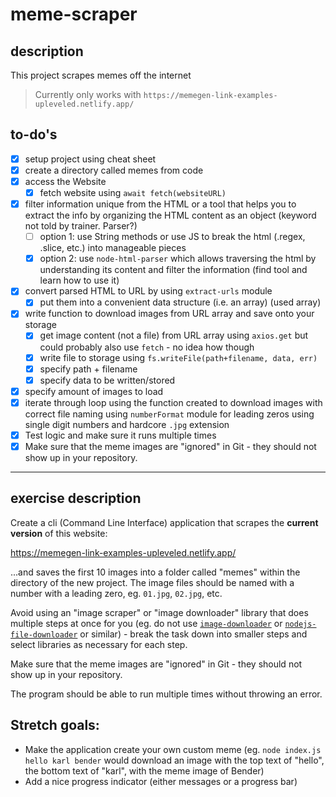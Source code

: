 # meme-scraper

## description

This project scrapes memes off the internet

> Currently only works with `https://memegen-link-examples-upleveled.netlify.app/`

## to-do's

- [x] setup project using cheat sheet
- [x] create a directory called memes from code
- [x] access the Website
  - [x] fetch website using `await fetch(websiteURL)`
- [x] filter information unique from the HTML or a tool that helps you to extract the info by organizing the HTML content as an object (keyword not told by trainer. Parser?)
  - [ ] option 1: use String methods or use JS to break the html (.regex, .slice, etc.) into manageable pieces
  - [x] option 2: use `node-html-parser` which allows traversing the html by understanding its content and filter the information (find tool and learn how to use it)
- [x] convert parsed HTML to URL by using `extract-urls` module
  - [x] put them into a convenient data structure (i.e. an array) (used array)
- [x] write function to download images from URL array and save onto your storage
  - [x] get image content (not a file) from URL array using `axios.get` but could probably also use `fetch` - no idea how though
  - [x] write file to storage using `fs.writeFile(path+filename, data, err)`
  - [x] specify path + filename
  - [x] specify data to be written/stored
- [x] specify amount of images to load
- [x] iterate through loop using the function created to download images with correct file naming using `numberFormat` module for leading zeros using single digit numbers and hardcore `.jpg` extension
- [x] Test logic and make sure it runs multiple times
- [x] Make sure that the meme images are "ignored" in Git - they should not show up in your repository.

---

## exercise description

Create a cli (Command Line Interface) application that scrapes the **current version** of this website:

https://memegen-link-examples-upleveled.netlify.app/

...and saves the first 10 images into a folder called "memes" within the directory of the new project. The image files should be named with a number with a leading zero, eg. `01.jpg`, `02.jpg`, etc.

Avoid using an "image scraper" or "image downloader" library that does multiple steps at once for you (eg. do not use [`image-downloader`](https://www.npmjs.com/package/image-downloader) or [`nodejs-file-downloader`](https://www.npmjs.com/package/nodejs-file-downloader) or similar) - break the task down into smaller steps and select libraries as necessary for each step.

Make sure that the meme images are "ignored" in Git - they should not show up in your repository.

The program should be able to run multiple times without throwing an error.

## Stretch goals:

- Make the application create your own custom meme (eg. `node index.js hello karl bender` would download an image with the top text of "hello", the bottom text of "karl", with the meme image of Bender)
- Add a nice progress indicator (either messages or a progress bar)
